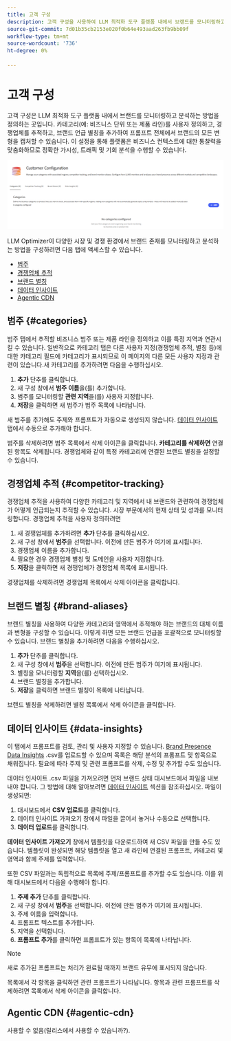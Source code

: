 ```yaml
---
title: 고객 구성
description: 고객 구성을 사용하여 LLM 최적화 도구 플랫폼 내에서 브랜드를 모니터링하고 분석하는 방법을 정의합니다.
source-git-commit: 7d01b35cb2153e020f0b64e493aad263fb9bb09f
workflow-type: tm+mt
source-wordcount: '736'
ht-degree: 0%

---
```



# 고객 구성

고객 구성은 LLM 최적화 도구 플랫폼 내에서 브랜드를 모니터링하고 분석하는 방법을 정의하는 곳입니다. 카테고리(예: 비즈니스 단위 또는 제품 라인)를 사용자 정의하고, 경쟁업체를 추적하고, 브랜드 언급 별칭을 추가하여 프롬프트 전체에서 브랜드의 모든 변형을 캡처할 수 있습니다. 이 설정을 통해 플랫폼은 비즈니스 컨텍스트에 대한 통찰력을 맞춤화하므로 정확한 가시성, 트래픽 및 기회 분석을 수행할 수 있습니다.

![고객 구성 대시보드](/help/dashboards/assets/customer-config.png)

LLM Optimizer이 다양한 시장 및 경쟁 환경에서 브랜드 존재를 모니터링하고 분석하는 방법을 구성하려면 다음 탭에 액세스할 수 있습니다.

* [범주](#categories)
* [경쟁업체 추적](#competitor-tracking)
* [브랜드 별칭](#brand-aliases)
* [데이터 인사이트](#data-insights)
* [Agentic CDN](#agentic-cdn)

## 범주 {#categories}

범주 탭에서 추적할 비즈니스 범주 또는 제품 라인을 정의하고 이를 특정 지역과 연관시킬 수 있습니다. 일반적으로 카테고리 탭은 다른 사용자 지정(경쟁업체 추적, 별칭 등)에 대한 카테고리 필드에 카테고리가 표시되므로 이 페이지의 다른 모든 사용자 지정과 관련이 있습니다.새 카테고리를 추가하려면 다음을 수행하십시오.

1. **추가** 단추를 클릭합니다.
2. 새 구성 창에서 **범주 이름**&#x200B;을(를) 추가합니다.
3. 범주를 모니터링할 **관련 지역**&#x200B;을(를) 사용자 지정합니다.
4. **저장**&#x200B;을 클릭하면 새 범주가 범주 목록에 나타납니다.

새 범주를 추가해도 주제와 프롬프트가 자동으로 생성되지 않습니다. [데이터 인사이트](#data-insights) 탭에서 수동으로 추가해야 합니다.

범주를 삭제하려면 범주 목록에서 삭제 아이콘을 클릭합니다. **카테고리를 삭제하면** 연결된 항목도 삭제됩니다. 경쟁업체와 같이 특정 카테고리에 연결된 브랜드 별칭을 설정할 수 있습니다.

## 경쟁업체 추적 {#competitor-tracking}

경쟁업체 추적을 사용하여 다양한 카테고리 및 지역에서 내 브랜드와 관련하여 경쟁업체가 어떻게 언급되는지 추적할 수 있습니다. 시장 부문에서의 현재 상태 및 성과를 모니터링합니다. 경쟁업체 추적을 사용자 정의하려면

1. 새 경쟁업체를 추가하려면 **추가** 단추를 클릭하십시오.
2. 새 구성 창에서 **범주**&#x200B;을 선택합니다. 이전에 만든 범주가 여기에 표시됩니다.
3. 경쟁업체 이름을 추가합니다.
4. 필요한 경우 경쟁업체 별칭 및 도메인을 사용자 지정합니다.
5. **저장**&#x200B;을 클릭하면 새 경쟁업체가 경쟁업체 목록에 표시됩니다.

경쟁업체를 삭제하려면 경쟁업체 목록에서 삭제 아이콘을 클릭합니다.

## 브랜드 별칭 {#brand-aliases}

브랜드 별칭을 사용하여 다양한 카테고리와 영역에서 추적해야 하는 브랜드의 대체 이름과 변형을 구성할 수 있습니다. 이렇게 하면 모든 브랜드 언급을 포괄적으로 모니터링할 수 있습니다. 브랜드 별칭을 추가하려면 다음을 수행하십시오.

1. **추가** 단추를 클릭합니다.
2. 새 구성 창에서 **범주**&#x200B;을 선택합니다. 이전에 만든 범주가 여기에 표시됩니다.
3. 별칭을 모니터링할 **지역**&#x200B;을(를) 선택하십시오.
4. 브랜드 별칭을 추가합니다.
5. **저장**&#x200B;을 클릭하면 브랜드 별칭이 목록에 나타납니다.

브랜드 별칭을 삭제하려면 별칭 목록에서 삭제 아이콘을 클릭합니다.

## 데이터 인사이트 {#data-insights}

이 탭에서 프롬프트를 검토, 관리 및 사용자 지정할 수 있습니다. [Brand Presence Data Insights](/help/dashboards/brand-presence.md#data-insights) .csv를 업로드할 수 있으며 목록은 해당 분석의 프롬프트 및 항목으로 채워집니다. 필요에 따라 주제 및 관련 프롬프트를 삭제, 수정 및 추가할 수도 있습니다.

데이터 인사이트 .csv 파일을 가져오려면 먼저 브랜드 상태 대시보드에서 파일을 내보내야 합니다. 그 방법에 대해 알아보려면 [데이터 인사이트](/help/dashboards/brand-presence.md#data-insights) 섹션을 참조하십시오. 파일이 생성되면:

1. 대시보드에서 **CSV 업로드**&#x200B;를 클릭합니다.
2. 데이터 인사이트 가져오기 창에서 파일을 끌어서 놓거나 수동으로 선택합니다.
3. **데이터 업로드**&#x200B;를 클릭합니다.

**데이터 인사이트 가져오기** 창에서 템플릿을 다운로드하여 새 CSV 파일을 만들 수도 있습니다. 템플릿이 완성되면 해당 템플릿을 열고 새 라인에 연결된 프롬프트, 카테고리 및 영역과 함께 주제를 입력합니다.

또한 CSV 파일과는 독립적으로 목록에 주제/프롬프트를 추가할 수도 있습니다. 이를 위해 대시보드에서 다음을 수행해야 합니다.

1. **주제 추가** 단추를 클릭합니다.
2. 새 구성 창에서 **범주**&#x200B;을 선택합니다. 이전에 만든 범주가 여기에 표시됩니다.
3. 주제 이름을 입력합니다.
4. 프롬프트 텍스트를 추가합니다.
5. 지역을 선택합니다.
6. **프롬프트 추가**&#x200B;를 클릭하면 프롬프트가 있는 항목이 목록에 나타납니다.

>[!NOTE]
>새로 추가된 프롬프트는 처리가 완료될 때까지 브랜드 유무에 표시되지 않습니다.

목록에서 각 항목을 클릭하면 관련 프롬프트가 나타납니다. 항목과 관련 프롬프트를 삭제하려면 목록에서 삭제 아이콘을 클릭합니다.

## Agentic CDN {#agentic-cdn}

사용할 수 없음(릴리스에서 사용할 수 있습니까?).

